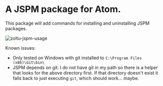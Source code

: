 # A JSPM package for Atom.

This package will add commands for installing and uninstalling JSPM packages.

![zoltu-jspm-usage](https://cloud.githubusercontent.com/assets/886059/7216582/1c40943e-e5b9-11e4-8006-d14300ba8de5.gif)

Known issues:
 * Only tested on Windows with git installed to `C:\Program Files (x86)\Git\bin\`
  * JSPM depends on git.  I do not have git in my path so there is a helper that looks for the above directory first.  If that directory doesn't exist it falls back to just executing `git`, which should work... maybe.
